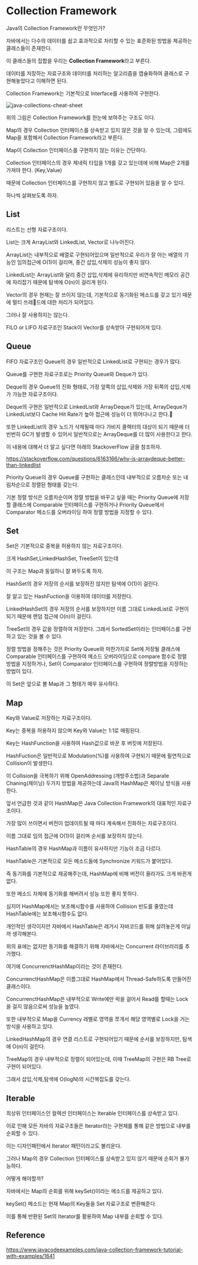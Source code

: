 # Collection Framework

Java의 Collection Framework란 무엇인가?

자바에서는 다수의 데이터를 쉽고 효과적으로 처리할 수 있는 표준화된 방법을 제공하는 클래스들이 존재한다.

이 클래스들의 집합을 우리는 **Collection Framework**라고 부른다.

데이터를 저장하는 자료구조와 데이터를 처리하는 알고리즘을 캡슐화하여 클래스로 구현해놓았다고 이해하면 된다.

Collection Framework는 기본적으로 Interface를 사용하여 구현한다.

![java-collections-cheat-sheet](https://user-images.githubusercontent.com/43809168/74423637-ef4a3b80-4e93-11ea-8aad-addf7b995672.png)


위의 그림은 Collection Framework를 한눈에 보여주는 구조도 이다.

Map의 경우 Collection 인터페이스를 상속받고 있지 않은 것을 알 수 있는데, 그럼에도 Map을 포함해서 Collection Framework라고 부른다.

Map이 Collection 인터페이스를 구현하지 않는 이유는 간단하다.

Collection 인터페이스의 경우 제네릭 타입을 1개를 갖고 있는데에 비해 Map은 2개를 가져야 한다. (Key,Value)

때문에 Collection 인터페이스를 구현하지 않고 별도로 구현되어 있음을 알 수 있다.

하나씩 살펴보도록 하자.

## List

리스트는 선형 자료구조이다.

List는 크게 ArrayList와 LinkedList, Vector로 나누어진다.

ArrayList는 내부적으로 배열로 구현되어있으며 일반적으로 우리가 잘 아는 배열의 기능인 임의접근에 O(1)이 걸리며, 중간 삽입,삭제의 성능이 좋지 않다.

LinkedList는 ArrayList와 달리 중간 삽입,삭제에 유리하지만 비연속적인 메모리 공간에 자리잡기 때문에 탐색에 O(n)이 걸리게 된다.

Vector의 경우 현재는 잘 쓰이지 않는데, 기본적으로 동기화된 메소드를 갖고 있기 때문에 멀티 쓰레드에 대한 처리가 되어있다.

그러나 잘 사용하지는 않는다.

FILO or LIFO 자료구조인 Stack이 Vector를 상속받아 구현되어져 있다.

## Queue

FIFO 자료구조인 Queue의 경우 일반적으로 LinkedList로 구현되는 경우가 많다.

Queue를 구현한 자료구조로는 Priority Queue와 Deque가 있다.

Deque의 경우 Queue의 진화 형태로, 가장 앞쪽의 삽입,삭제와 가장 뒤쪽의 삽입,삭제가 가능한 자료구조이다.

Deque의 구현은 일반적으로 LinkedList와 ArrayDeque가 있는데, ArrayDeque가 LinkedList보다 Cache Hit Rate가 높아 접근에 성능이 더 뛰어다나고 한다.

또한 LinkedList의 경우 노드가 삭제될때 마다 가비지 콜렉터의 대상이 되기 때문에 더 빈번히 GC가 발생할 수 있어서 일반적으로는 ArrayDeque를 더 많이 사용한다고 한다.

이 내용에 대해서 더 알고 싶다면 아래의 StackoverFlow 글을 참조하자.

https://stackoverflow.com/questions/6163166/why-is-arraydeque-better-than-linkedlist

Priority Queue의 경우 Queue를 구현하는 클래스인데 내부적으로 오름차순 또는 내림차순으로 정렬된 형태를 갖는다.

기본 정렬 방식은 오름차순이며 정렬 방법을 바꾸고 싶을 때는 Priority Queue에 저장할 클래스에 Comparable 인터페이스를 구현하거나 Priority Queue에서 Comparator 메소드를 오버라이딩 하여 정렬 방법을 지정할 수 있다.

## Set

Set은 기본적으로 중복을 허용하지 않는 자료구조이다.

크게 HashSet,LinkedHashSet, TreeSet이 있는데

이 구조는 Map과 동일하니 잘 봐두도록 하자.

HashSet의 경우 저장의 순서를 보장하진 않지만 탐색에 O(1)이 걸린다.

잘 알고 있는 HashFuction을 이용하여 데이터를 저장한다.

LinkedHashSet의 경우 저장의 순서를 보장하지만 이름 그대로 LinkedList로 구현이 되기 때문에 랜덤 접근에 O(n)이 걸린다.

TreeSet의 경우 값을 정렬하여 저장한다. 그래서 SortedSet이라는 인터페이스를 구현하고 있는 것을 볼 수 있다.

정렬 방법을 정해주는 것은 Priority Queue와 마찬가지로 Set에 저장될 클래스에 Comparable 인터페이스를 구현하여 메소드 오버라이딩으로 compare 함수로 정렬 방법을 지정하거나, Set이 Comparator 인터페이스를 구현하여 정렬방법을 지정하는 방법이 있다.

이 Set은 앞으로 볼 Map과 그 형태가 매우 유사하다.

## Map

Key와 Value로 저장하는 자료구조이다.

Key는 중복을 허용하지 않으며 Key와 Value는 1:1로 매핑된다.

Key는 HashFunction을 사용하여 Hash값으로 바꾼 후 버킷에 저장된다.

HashFuction은 일반적으로 Modulation(%)를 사용하여 구현되기 때문에 필연적으로 Collision이 발생한다.

이 Collision을 극복하기 위해 OpenAddressing (개방주소법)과 Separate Chaning(체이닝) 두가지 방법을 제공하는데 Java의 HashMap은 체이닝 방식을 사용한다.

앞서 언급한 것과 같이 HashMap은 Java Collection Framework의 대표적인 자료구조이다.

가장 많이 쓰이면서 버전이 업데이트될 때 마다 계속해서 진화하는 자료구조이다.

이름 그대로 임의 접근에 O(1)이 걸리며 순서를 보장하지 않는다.

HashTable의 경우 HashMap과 이름이 유사하지만 기능이 조금 다르다.

HashTable은 기본적으로 모든 메소드들에 Synchronize 키워드가 붙어있다.

즉 동기화를 기본적으로 제공해주는데, HashMap에 비해 버전이 올라가도 크게 바뀐게 없다.

또한 메소드 자체에 동기화를 해버려서 성능 또한 좋지 못하다.

심지어 HashMap에서는 보조해시함수를 사용하여 Collision 빈도를 줄였는데 HashTable에는 보조해시함수도 없다.

개인적인 생각이지만 자바에서 HashTable은 레거시 자바코드를 위해 살려놓은게 아닐까 생각해본다.

위의 표에는 없지만 동기화를 해결하기 위해 자바에서는 Concurrent 라이브러리를 추가했다.

여기에 ConcurrenctHashMap이라는 것이 존재한다.

ConcurrenctHashMap은 이름그대로 HashMap에서 Thread-Safe하도록 만들어진 클래스이다.

ConcurrenctHashMap은 내부적으로 Write에만 락을 걸어서 Read를 할때는 Lock을 걸지 않음으로써 성능을 높였다.

또한 내부적으로 Map을 Currency 레벨로 영역을 쪼개서 해당 영역별로 Lock을 거는 방식을 사용하고 있다.

LinkedHashMap의 경우 연결 리스트로 구현되어있기 때문에 순서를 보장하지만, 탐색에 O(n)이 걸린다.

TreeMap의 경우 내부적으로 정렬이 되어있는데, 이때 TreeMap의 구현은 RB Tree로 구현이 되어있다.

그래서 삽입,삭제,탐색에 O(logN)의 시간복잡도를 갖는다.

## Iterable

최상위 인터페이스인 컬렉션 인터페이스는 Iterable 인터페이스를 상속받고 있다.

이로 인해 모든 자바의 자료구조들은 Iterator라는 구현체를 통해 같은 방법으로 내부를 순회할 수 있다.

이는 디자인패턴에서 Iterator 패턴이라고도 불리운다.

그러나 Map의 경우 Collection 인터페이스를 상속받고 있지 않기 때문에 순회가 불가능하다.

어떻게 해야할까?

자바에서는 Map의 순회를 위해 keySet()이라는 메소드를 제공하고 있다.

keySet() 메소드는 현재 Map의 Key들을 Set 자료구조로 변환해준다.

이를 통해 반환된 Set의 Iterator를 활용하여 Map 내부를 순회할 수 있다.

## Reference

https://www.javacodeexamples.com/java-collection-framework-tutorial-with-examples/1641